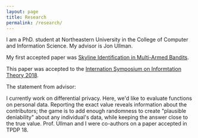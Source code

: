```yaml
---
layout: page
title: Research
permalink: /research/
---
```


I am a PhD. student at Northeastern University in the College of Computer and Information Science. My advisor is Jon Ullman.

My first accepted paper was [Skyline Identification in Multi-Armed Bandits](https://arxiv.org/abs/1711.04213).

This paper was accepted to the [Internation Symposium on Informtation Theory 2018](https://www.isit2018.org/).

The statement from advisor:

I currently work on differential privacy. Here, we'd like to evaluate functions on personal data. Reporting the exact value reveals information about the contributors; the game is to add enough randomness to create "plausible deniability" about any individual's data, while keeping the answer close to the true value. Prof. Ullman and I were co-authors on a paper accepted in TPDP 18.